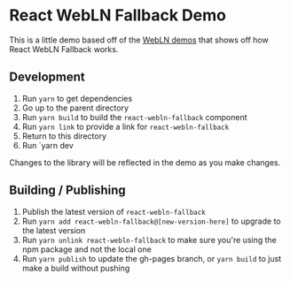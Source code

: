 # React WebLN Fallback Demo

This is a little demo based off of the [WebLN demos](https://webln.dev/) that shows off how React WebLN Fallback works.

## Development

1. Run `yarn` to get dependencies
2. Go up to the parent directory
3. Run `yarn build` to build the `react-webln-fallback` component
4. Run `yarn link` to provide a link for `react-webln-fallback`
5. Return to this directory
6. Run `yarn dev

Changes to the library will be reflected in the demo as you make changes.

## Building / Publishing

1. Publish the latest version of `react-webln-fallback`
2. Run `yarn add react-webln-fallback@[new-version-here]` to upgrade to the latest version
3. Run `yarn unlink react-webln-fallback` to make sure you're using the npm package and not the local one
4. Run `yarn publish` to update the gh-pages branch, or `yarn build` to just make a build without pushing
